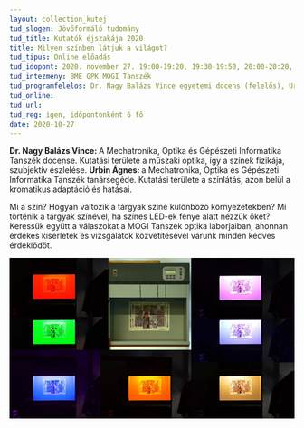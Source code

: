 ```yaml
---
layout: collection_kutej
tud_slogen: Jövőformáló tudomány
tud_title: Kutatók éjszakája 2020
title: Milyen színben látjuk a világot?
tud_tipus: Online előadás
tud_idopont: 2020. november 27. 19:00-19:20, 19:30-19:50, 20:00-20:20, 20:30-20:50, 21:00-21:20, 21:30-21:50
tud_intezmeny: BME GPK MOGI Tanszék
tud_programfelelos: Dr. Nagy Balázs Vince egyetemi docens (felelős), Urbin Ágnes tanársegéd
tud_online: 
tud_url:
tud_reg: igen, időpontonként 6 fő
date: 2020-10-27
---
```

<b>Dr. Nagy Balázs Vince: </b> A Mechatronika, Optika és Gépészeti Informatika Tanszék docense. Kutatási területe a műszaki optika, így a színek fizikája, szubjektív észlelése.
<b>Urbin Ágnes: </b>  a Mechatronika, Optika és Gépészeti Informatika Tanszék tanársegéde. Kutatási területe a színlátás, azon belül a kromatikus adaptáció és hatásai.

Mi a szín? 
Hogyan változik a tárgyak színe különböző környezetekben? 
Mi történik a tárgyak színével, ha színes LED-ek fénye alatt nézzük őket? 
Keressük együtt a válaszokat a MOGI Tanszék optika laborjaiban, ahonnan érdekes kísérletek és vizsgálatok közvetítésével várunk minden kedves érdeklődőt.


<img src="vilag_szinei.png" max-width="500" class="center"> 

